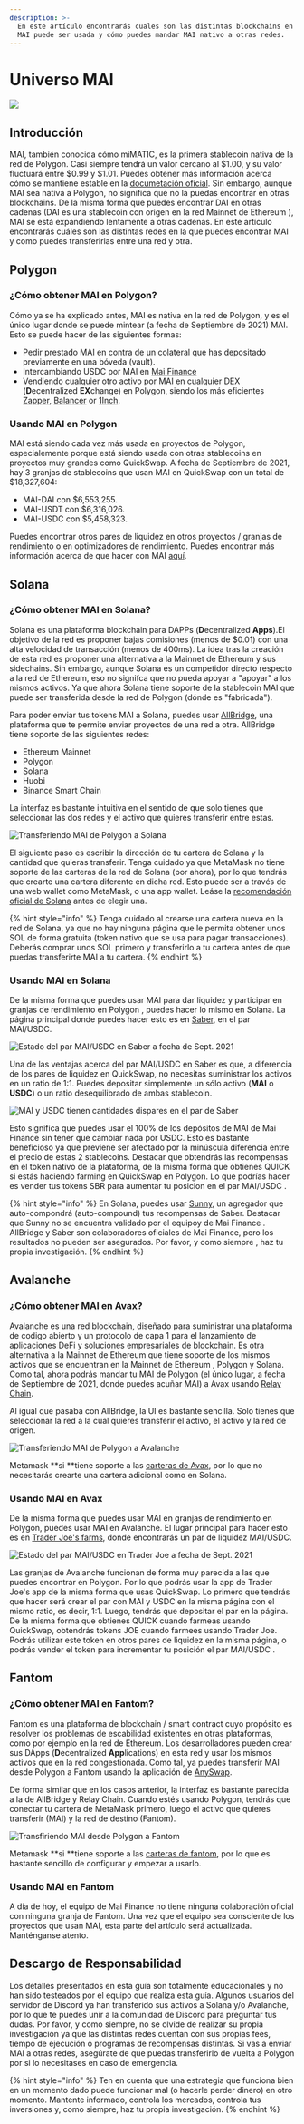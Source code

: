 ```yaml
---
description: >-
  En este artículo encontrarás cuales son las distintas blockchains en la cual
  MAI puede ser usada y cómo puedes mandar MAI nativo a otras redes.
---
```


# Universo MAI



![](../.gitbook/assets/screen-shot-2021-09-13-at-1.06.42-pm.png)

## Introducción

MAI, también conocida cómo miMATIC, es la primera stablecoin nativa de la red de Polygon. Casi siempre tendrá un valor cercano al $1.00, y su valor fluctuará entre $0.99 y $1.01. Puedes obtener más información acerca cómo se mantiene estable en la [documetación oficial](https://docs.mai.finance/stablecoin-economics). Sin embargo, aunque MAI sea nativa a Polygon, no significa que no la puedas encontrar en otras blockchains. De la misma forma que puedes encontrar DAI en otras cadenas (DAI es una stablecoin con origen en la red Mainnet de Ethereum ), MAI se está expandiendo lentamente a otras cadenas. En este artículo encontrarás cuáles son las distintas redes en la que puedes encontrar MAI y como puedes transferirlas entre una red y otra. 

## Polygon

### ¿Cómo obtener MAI en Polygon?

Cómo ya se ha explicado antes, MAI es nativa en la red de Polygon, y es el único lugar donde se puede mintear (a fecha de Septiembre de 2021) MAI. Esto se puede hacer de las siguientes formas:

* Pedir prestado MAI en contra de un colateral que has depositado previamente en una bóveda (vault).
* Intercambiando USDC por MAI en [Mai Finance](https://app.mai.finance/anchor)
* Vendiendo cualquier otro activo por MAI en cualquier DEX (**D**ecentralized **EX**change) en Polygon, siendo los más eficientes [Zapper](https://zapper.fi/exchange), [Balancer](https://polygon.balancer.fi/#/trade) or [1Inch](https://app.1inch.io/#/137/classic/swap).

### Usando MAI en Polygon

MAI está siendo cada vez más usada en proyectos de Polygon, especialemente porque está siendo usada con otras stablecoins en proyectos muy grandes como QuickSwap. A fecha de Septiembre de 2021, hay 3 granjas de stablecoins que usan MAI en QuickSwap con un total de $18,327,604:

* MAI-DAI con $6,553,255.
* MAI-USDT con $6,316,026.
* MAI-USDC con $5,458,323.

Puedes encontrar otros pares de liquidez en otros proyectos / granjas de rendimiento o en optimizadores de rendimiento. Puedes encontrar más información acerca de que hacer con MAI [aquí](que-hacer-con-mai-en-polygon.md).

## Solana

### ¿Cómo obtener MAI en Solana?

Solana es una plataforma blockchain para DAPPs (**D**ecentralized **Apps**).El objetivo de la red es proponer bajas comisiones (menos de $0.01) con una alta velocidad de transacción (menos de 400ms). La idea tras la creación de esta red es proponer una alternativa a la Mainnet de Ethereum y sus sidechains. Sin embargo, aunque Solana es un competidor directo respecto a la red de Ethereum, eso no signifca que no pueda apoyar a "apoyar" a los mismos activos. Ya que ahora Solana tiene soporte de la stablecoin MAI que puede ser transferida desde  la red de Polygon (dónde es "fabricada").

Para poder enviar tus tokens MAI a Solana, puedes usar [AllBridge](https://allbridge.io), una plataforma que te permite enviar proyectos de una red a otra. AllBridge tiene soporte de las siguientes redes:

* Ethereum Mainnet
* Polygon
* Solana
* Huobi
* Binance Smart Chain

La interfaz es bastante intuitiva en el sentido de que solo tienes que seleccionar las dos redes y el activo que quieres transferir entre estas.

![Transferiendo MAI de Polygon a Solana](../.gitbook/assets/screen-shot-2021-09-13-at-1.52.23-pm.png)

El siguiente paso es escribir la dirección de tu cartera de Solana y la cantidad que quieras transferir. Tenga cuidado ya que MetaMask no tiene soporte de las carteras de la red de Solana (por ahora), por lo que tendrás que crearte una cartera diferente en dicha red. Esto puede ser a través de una web wallet como MetaMask, o una app wallet. Leáse la [recomendación oficial de Solana](https://docs.solana.com/wallet-guide) antes de elegir una.

{% hint style="info" %}
Tenga cuidado al crearse una cartera nueva en la red de Solana, ya que no hay ninguna página que le permita obtener unos SOL de forma gratuita (token nativo que se usa para pagar transacciones). Deberás comprar unos SOL primero y transferirlo a tu cartera antes de que puedas transferirte MAI a tu cartera.
{% endhint %}

### Usando MAI en Solana

De la misma forma que puedes usar MAI  para dar liquidez y participar en granjas de rendimiento en Polygon , puedes hacer lo mismo en Solana. La página principal donde puedes hacer esto es en [Saber](https://app.saber.so), en el par MAI/USDC.

![Estado del par MAI/USDC en Saber a fecha de Sept. 2021](../.gitbook/assets/screen-shot-2021-09-13-at-2.11.10-pm.png)

Una de las ventajas acerca del par MAI/USDC en Saber es que, a diferencia de los pares de liquidez en QuickSwap, no necesitas suministrar los activos en un ratio de 1:1. Puedes depositar simplemente un sólo activo (**MAI** o **USDC**) o un ratio desequilibrado de ambas stablecoin.

![MAI y USDC tienen cantidades dispares en el par de Saber](../.gitbook/assets/screen-shot-2021-09-13-at-2.13.51-pm.png)

Esto significa que puedes usar el 100% de los depósitos de MAI de Mai Finance sin tener que cambiar nada por USDC. Esto es bastante beneficioso ya que previene ser afectado por la minúscula diferencia entre el precio de estas 2 stablecoins. Destacar que obtendrás las recompensas en el token nativo de la plataforma,  de la misma forma que obtienes QUICK si estás haciendo farming en QuickSwap en Polygon. Lo que podrías hacer es vender tus tokens SBR para aumentar tu posicion en el par MAI/USDC .

{% hint style="info" %}
En Solana, puedes usar [Sunny](https://app.sunny.ag), un agregador que auto-compondrá (auto-compound) tus recompensas de Saber. Destacar que Sunny no se encuentra validado por el equipoy de Mai Finance . AllBridge y Saber son colaboradores oficiales de Mai Finance, pero los resultados no pueden ser asegurados. Por favor, y como siempre , haz tu propia investigación.
{% endhint %}

## Avalanche

### ¿Cómo obtener MAI en Avax?

Avalanche es una red blockchain, diseñado para suministrar una plataforma de codigo abierto y un protocolo de capa 1 para el lanzamiento de aplicaciones DeFi y soluciones empresariales de blockchain. Es otra alternativa a la Mainnet de Ethereum que tiene soporte de los mismos activos que se encuentran en la Mainnet de Ethereum , Polygon y Solana. Como tal, ahora podrás mandar tu MAI de Polygon (el único lugar, a fecha de Septiembre de 2021, donde puedes acuñar MAI) a Avax usando [Relay Chain](https://app.relaychain.com/#/transfer).

Al igual que pasaba con AllBridge, la UI es bastante sencilla. Solo tienes que seleccionar la red a la cual quieres transferir el activo, el activo y la red de origen.

![Transferiendo MAI de Polygon a Avalanche](../.gitbook/assets/screen-shot-2021-09-13-at-2.52.31-pm.png)

Metamask **si **tiene soporte a las [carteras de Avax](https://support.avax.network/en/articles/4626956-how-do-i-set-up-metamask-on-avalanche), por lo que no necesitarás crearte una cartera adicional como en Solana.

### Usando MAI en Avax

De la misma forma que puedes usar MAI en granjas de rendimiento en Polygon, puedes usar MAI en Avalanche. El lugar principal para hacer esto es en [Trader Joe's farms](https://www.traderjoexyz.com/#/farm), donde encontrarás un par de liquidez MAI/USDC.

![Estado del par MAI/USDC en Trader Joe a fecha de Sept. 2021](../.gitbook/assets/screen-shot-2021-09-13-at-3.07.19-pm.png)

Las granjas de Avalanche funcionan de forma muy parecida a las que puedes encontrar en Polygon. Por lo que podrás usar la app de Trader Joe's app de la misma forma que usas QuickSwap. Lo primero que tendrás que hacer será crear el par con MAI y USDC en la misma página con el mismo ratio, es decir, 1:1. Luego, tendrás que depositar el par en la página. De la misma forma que obtienes QUICK cuando farmeas usando QuickSwap,  obtendrás tokens JOE cuando farmees usando Trader Joe. Podrás utilizar este token en otros pares de liquidez en la misma página, o podrás vender el token para incrementar tu posición el par MAI/USDC .

## Fantom

### ¿Cómo obtener MAI en Fantom?

Fantom es una plataforma de blockchain / smart contract cuyo propósito es resolver los problemas de escabilidad existentes en otras plataformas, como por ejemplo en la red de Ethereum. Los desarrolladores pueden crear sus DApps (**D**ecentralized **App**lications) en esta red y usar los mismos activos que en la red congestionada. Como tal, ya puedes transferir MAI desde Polygon a Fantom usando la aplicación de [AnySwap](https://anyswap.exchange/#/router).

De forma similar que en los casos anterior, la interfaz es bastante parecida a la de AllBridge y Relay Chain. Cuando estés usando Polygon, tendrás que conectar tu cartera de MetaMask primero, luego el activo que quieres transferir (MAI) y la red de destino (Fantom).

![Transfiriendo MAI desde Polygon a Fantom](../.gitbook/assets/image.png)

Metamask **si **tiene soporte a las [carteras de fantom](https://docs.fantom.foundation/tutorials/set-up-metamask), por lo que es bastante sencillo de configurar y empezar a usarlo.

### Usando MAI en Fantom

A día de hoy, el equipo de Mai Finance no tiene ninguna colaboración oficial con ninguna granja de Fantom. Una vez que el equipo sea consciente de los proyectos que usan MAI, esta parte del artículo será actualizada. Manténganse atento.

## Descargo de Responsabilidad

Los detalles presentados en esta guía son totalmente educacionales y no han sido testeados por el equipo que realiza esta guía. Algunos usuarios del servidor de Discord ya han transferido sus activos a Solana y/o Avalanche, por lo que te puedes unir a la comunidad de Discord para preguntar tus dudas. Por favor, y como siempre, no se olvide de realizar su propia investigación ya que las distintas redes cuentan con sus propias fees, tiempo de ejecución o programas de recompensas distintas. Si vas a enviar MAI a otras redes, asegúrate de que puedas transferirlo de vuelta a Polygon por si lo necesitases en caso de emergencia.

{% hint style="info" %}
Ten en cuenta que una estrategia que funciona bien en un momento dado puede funcionar mal (o hacerle perder dinero) en otro momento. Mantente informado, controla los mercados, controla tus inversiones y, como siempre, haz tu propia investigación.
{% endhint %}
